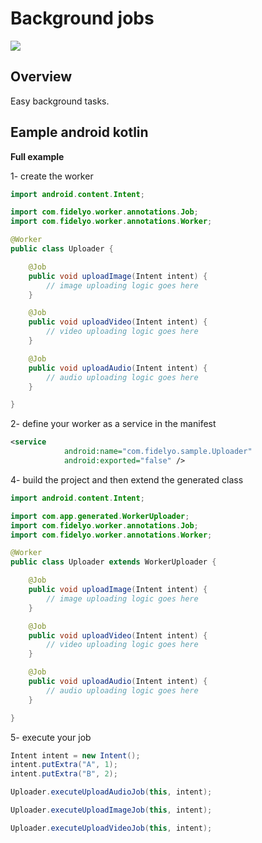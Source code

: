 # Background jobs

[![](https://jitpack.io/v/bishoybasily-fidelyo/messenger.svg)](https://jitpack.io/#bishoybasily-fidelyo/messenger)

## Overview

Easy background tasks.

## Eample android kotlin

**Full example**

1- create the worker

``` java
import android.content.Intent;

import com.fidelyo.worker.annotations.Job;
import com.fidelyo.worker.annotations.Worker;

@Worker
public class Uploader {

    @Job
    public void uploadImage(Intent intent) {
        // image uploading logic goes here
    }

    @Job
    public void uploadVideo(Intent intent) {
        // video uploading logic goes here
    }

    @Job
    public void uploadAudio(Intent intent) {
        // audio uploading logic goes here
    }

}
```

2- define your worker as a service in the manifest

``` xml
<service
            android:name="com.fidelyo.sample.Uploader"
            android:exported="false" />
```
            
4- build the project and then extend the generated class

``` java
import android.content.Intent;

import com.app.generated.WorkerUploader;
import com.fidelyo.worker.annotations.Job;
import com.fidelyo.worker.annotations.Worker;

@Worker
public class Uploader extends WorkerUploader {

    @Job
    public void uploadImage(Intent intent) {
        // image uploading logic goes here
    }

    @Job
    public void uploadVideo(Intent intent) {
        // video uploading logic goes here
    }

    @Job
    public void uploadAudio(Intent intent) {
        // audio uploading logic goes here
    }

}
```

5- execute your job

``` java
Intent intent = new Intent();
intent.putExtra("A", 1);
intent.putExtra("B", 2);

Uploader.executeUploadAudioJob(this, intent);

Uploader.executeUploadImageJob(this, intent);

Uploader.executeUploadVideoJob(this, intent);
```